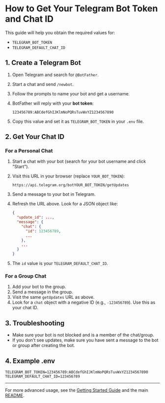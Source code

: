 # How to Get Your Telegram Bot Token and Chat ID

This guide will help you obtain the required values for:

- `TELEGRAM_BOT_TOKEN`
- `TELEGRAM_DEFAULT_CHAT_ID`

## 1. Create a Telegram Bot

1. Open Telegram and search for `@BotFather`.
2. Start a chat and send `/newbot`.
3. Follow the prompts to name your bot and get a username.
4. BotFather will reply with your **bot token**:

   ```
   123456789:ABCdefGhIJKlmNoPQRsTuvWxYZ1234567890
   ```

5. Copy this value and set it as `TELEGRAM_BOT_TOKEN` in your `.env` file.

## 2. Get Your Chat ID

### For a Personal Chat

1. Start a chat with your bot (search for your bot username and click "Start").
2. Visit this URL in your browser (replace `YOUR_BOT_TOKEN`):

   ```
   https://api.telegram.org/botYOUR_BOT_TOKEN/getUpdates
   ```

3. Send a message to your bot in Telegram.
4. Refresh the URL above. Look for a JSON object like:

   ```json
   {
     "update_id": ...,
     "message": {
       "chat": {
         "id": 123456789,
         ...
       },
       ...
     }
   }
   ```

5. The `id` value is your `TELEGRAM_DEFAULT_CHAT_ID`.

### For a Group Chat

1. Add your bot to the group.
2. Send a message in the group.
3. Visit the same `getUpdates` URL as above.
4. Look for a `chat` object with a negative ID (e.g., `-123456789`). Use this as your chat ID.

## 3. Troubleshooting

- Make sure your bot is not blocked and is a member of the chat/group.
- If you don't see updates, make sure you have sent a message to the bot or group after creating the bot.

## 4. Example .env

```
TELEGRAM_BOT_TOKEN=123456789:ABCdefGhIJKlmNoPQRsTuvWxYZ1234567890
TELEGRAM_DEFAULT_CHAT_ID=123456789
```

---

For more advanced usage, see the [Getting Started Guide](GETTING_STARTED.md) and the main [README](../README.md).
